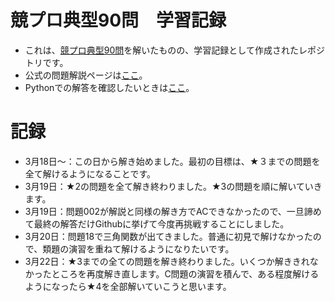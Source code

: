# 競プロ典型90問　学習記録

- これは、[競プロ典型90問](https://atcoder.jp/contests/typical90)を解いたものの、学習記録として作成されたレポジトリです。
- 公式の問題解説ページは[ここ](https://github.com/E869120/kyopro_educational_90/tree/main/editorial)。
- Pythonでの解答を確認したいときは[ここ](https://github.com/ryusuke920/kyopro_educational_90_python/tree/main)。

 # 記録
 - 3月18日～：この日から解き始めました。最初の目標は、★３までの問題を全て解けるようになることです。
 - 3月19日：★2の問題を全て解き終わりました。★3の問題を順に解いていきます。
 - 3月19日：問題002が解説と同様の解き方でACできなかったので、一旦諦めて最終の解答だけGithubに挙げて今度再挑戦することにしました。
 - 3月20日：問題18で三角関数が出てきました。普通に初見で解けなかったので、類題の演習を重ねて解けるようになりたいです。
 - 3月22日：★3までの全ての問題を解き終わりました。いくつか解ききれなかったところを再度解き直します。C問題の演習を積んで、ある程度解けるようになったら★4を全部解いていこうと思います。
